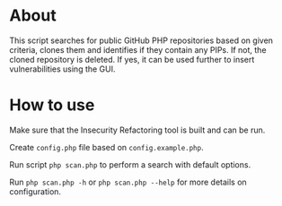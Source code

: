 # About
This script searches for public GitHub PHP repositories based on given criteria, clones them and identifies if they contain any PIPs. If not, the cloned repository is deleted. If yes, it can be used further to insert vulnerabilities using the GUI.

# How to use
Make sure that the Insecurity Refactoring tool is built and can be run.

Create `config.php` file based on `config.example.php`.

Run script `php scan.php` to perform a search with default options.

Run `php scan.php -h` or `php scan.php --help` for more details on configuration.
